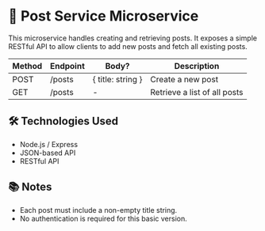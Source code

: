 # 📝 Post Service Microservice

This microservice handles creating and retrieving posts. It exposes a simple RESTful API to allow clients to add new posts and fetch all existing posts.

| Method | Endpoint | Body?                 | Description                     |
|--------|----------|-----------------------|---------------------------------|
| POST   | /posts   | { title: string }     | Create a new post               |
| GET    | /posts   | -                     | Retrieve a list of all posts    |


## 🛠 Technologies Used

- Node.js / Express 
- JSON-based API
- RESTful API


## 📚 Notes

- Each post must include a non-empty title string.
- No authentication is required for this basic version.